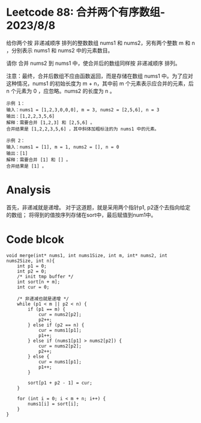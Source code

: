 # Leetcode 88: 合并两个有序数组- 2023/8/8
给你两个按 非递减顺序 排列的整数数组 nums1 和 nums2，另有两个整数 m 和 n ，分别表示 nums1 和 nums2 中的元素数目。

请你 合并 nums2 到 nums1 中，使合并后的数组同样按 非递减顺序 排列。

注意：最终，合并后数组不应由函数返回，而是存储在数组 nums1 中。为了应对这种情况，nums1 的初始长度为 m + n，其中前 m 个元素表示应合并的元素，后 n 个元素为 0 ，应忽略。nums2 的长度为 n 。

```
示例 1：
输入：nums1 = [1,2,3,0,0,0], m = 3, nums2 = [2,5,6], n = 3
输出：[1,2,2,3,5,6]
解释：需要合并 [1,2,3] 和 [2,5,6] 。
合并结果是 [1,2,2,3,5,6] ，其中斜体加粗标注的为 nums1 中的元素。

```
```
示例 2：
输入：nums1 = [1], m = 1, nums2 = [], n = 0
输出：[1]
解释：需要合并 [1] 和 [] 。
合并结果是 [1] 。
```

# Analysis
首先，非递减就是递增。
对于这道题，就是采用两个指针p1, p2逐个去指向给定的数组；
将得到的值按序列存储在sort中，最后赋值到num1中。

# Code blcok
```
void merge(int* nums1, int nums1Size, int m, int* nums2, int nums2Size, int n){
    int p1 = 0;
    int p2 = 0;
    /* init tmp buffer */
    int sort[n + m];
    int cur = 0;

    /* 非递减也就是递增 */
    while (p1 < m || p2 < n) {
        if (p1 == m) {
            cur = nums2[p2];
            p2++;
        } else if (p2 == n) {
            cur = nums1[p1];
            p1++;
        } else if (nums1[p1] > nums2[p2]) {
            cur = nums2[p2];
            p2++;
        } else {
            cur = nums1[p1];
            p1++;
        }

        sort[p1 + p2 - 1] = cur;
    }

    for (int i = 0; i < m + n; i++) {
        nums1[i] = sort[i];
    }
}
```